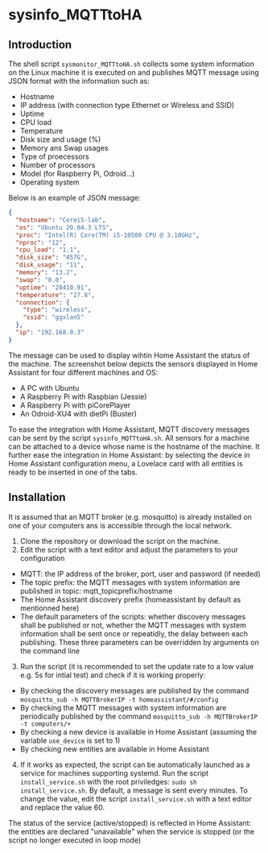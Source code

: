 # sysinfo_MQTTtoHA
## Introduction
The shell script `sysmonitor_MQTTtoHA.sh` collects some system information on the Linux machine it is executed on and publishes MQTT message using JSON format with the information such as:
* Hostname
* IP address (with connection type Ethernet or Wireless and SSID)
* Uptime
* CPU load
* Temperature
* Disk size and usage (%)
* Memory ans Swap usages
* Type of proecessors
* Number of processors
* Model (for Raspberry Pi, Odroid...)
* Operating system

Below is an example of JSON message:
```JSON
{
  "hostname": "Corei5-lab",
  "os": "Ubuntu 20.04.3 LTS",
  "proc": "Intel(R) Core(TM) i5-10500 CPU @ 3.10GHz",
  "nproc": "12",
  "cpu_load": "1.1",
  "disk_size": "457G",
  "disk_usage": "11",
  "memory": "13.2",
  "swap": "0.0",
  "uptime": "28410.91",
  "temperature": "27.8",
  "connection": {
    "type": "wireless",
    "ssid": "ggxlan5"
  },
  "ip": "192.168.0.3"
}
```
The message can be used to display wihtin Home Assistant the status of the machine. The screenshot below depicts the sensors displayed in Home Assistant for four different machines and OS:
* A PC with Ubuntu
* A Raspberry Pi with Raspbian (Jessie)
* A Raspberry Pi with piCorePlayer
* An Odroid-XU4 with dietPi (Buster)

To ease the integration with Home Assistant, MQTT discovery messages can be sent by the script `sysinfo_MQTTtoHA.sh`. All sensors for a machine can be attached to a device whose name is the hostname of the machine. It further ease the integration in Home Assistant: by selecting the device in Home Assistant configuration menu, a Lovelace card with all entities is ready to be inserted in one of the tabs.

## Installation
It is assumed that an MQTT broker (e.g. mosquitto) is already installed on one of your computers ans is accessible through the local network.
1. Clone the repository or download the script on the machine.
2. Edit the script with a text editor and adjust the parameters to your configuration
  * MQTT: the IP address of the broker, port, user and password (if needed)
  * The topic prefix: the MQTT messages with system information are published in topic: mqtt_topicprefix/hostname
  * The Home Assistant discovery prefix (homeassistant by default as mentionned here)
  * The default parameters of the scripts: whether discovery messages shall be published or not, whether the MQTT messages with system information shall be sent once or repeatidly, the delay between each publishing. These three parameters can be overridden by arguments on the command line
3. Run the script (it is recommended to set the update rate to a low value e.g. 5s for intial test) and check if it is working properly:
  * By checking the discovery messages are published by the command `mosquitto_sub -h MQTTBrokerIP -t homeassistant/#/config` 
  * By checking the MQTT messages with system information are periodically published by the command `mosquitto_sub -h MQTTBrokerIP -t computers/+`
  * By checking a new device is available in Home Assistant (assuming the variable `use_device` is set to 1)
  * By checking new entities are available in Home Assistant
4. If it works as expected, the script can be automatically launched as a service for machines supporting systemd. Run the script `install_service.sh` with the root priviledges: `sudo sh install_service.sh`. By default, a message is sent every minutes. To change the value, edit the script `install_service.sh` with a text editor and replace the value 60.

The status of the service (active/stopped) is reflected in Home Assistant: the entities are declared "unavailable" when the service is stopped (or the script no longer executed in loop mode)
